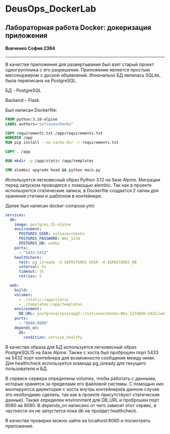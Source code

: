 # DeusOps_DockerLab
## Лабораторная работа Docker: докеризация приложения
#### Вовченко София 2384

---

В качестве приложения для развертывания был взят старый проект одногруппника с его разрешения. Приложение является простым мессенджером с доской объявлений.
Изначально БД являлась SQLite, была переписана на PostgreSQL.

БД - PostgreSQL

Backend – Flask

Был написан Dockerfile:
```dockerfile
FROM python:3.10-alpine
LABEL authors="sofiavovchenko"

COPY requirements.txt /app/requirements.txt
WORKDIR /app
RUN pip install --no-cache-dir -r requirements.txt

COPY . /app

RUN mkdir -p /app/static /app/templates

CMD alembic upgrade head && python main.py


```

Используется легковесный образ Python 3.12 на базе Alpine. Миграции перед запуском проводятся с помощью alembic. 
Так как в проекте используются статические записи, в Dockerfile создается 2 папки для хранения статики и шаблонов в контейнере.

Далее был написан docker-compose.yml:
```yaml
services:
  db:
    image: postgres:15-alpine
    environment:
      POSTGRES_USER: sofiavovchenko
      POSTGRES_PASSWORD: Wmi_1234
      POSTGRES_DB: webby
    ports:
      - "5433:5432"
    healthcheck:
      test: pg_isready -U $$POSTGRES_USER -d $$POSTGRES_DB
      interval: 5s
      timeout: 3s
      retries: 5

  web:
    build: .
    volumes:
      - ./static:/app/static
      - ./templates:/app/templates
    environment:
      DB_URL: postgresql+psycopg2://sofiavovchenko:Wmi_1234@db:5432/webby
    ports:
      - "8080:8080"
    depends_on:
      db:
        condition: service_healthy
```

В качестве образа для БД используется легковесный образ PostgreSQL15 на базе Alpine.
Также с хоста был проброшен порт 5433 на 5432 порт контейнера для возможности сообщения между ними. 
Для healthcheck используется команда pg_isready для текущего пользователя и БД. 

В сервисе сервера определены volumes, чтобы работать с данными, которые хранятся за пределами его файловой системы. 
С помощью них монтируются директории с хоста внутрь контейнера(в данном случае это необходимо сделать, так как в проекте присутствуют статические данные).
Также определен environment для DB_URL и проброшен порт 8080 на 8080.
В depends_on написано от чего зависит этот сервис, в частности он не запустится пока db не пройдет healthcheck. 

В качестве проверки можно зайти на localhost:8080 и посмотреть приложение.
